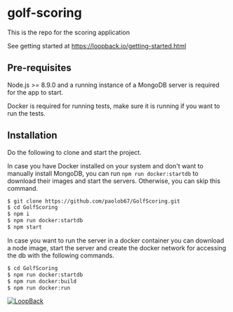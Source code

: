 # golf-scoring

This is the repo for the scoring application

See getting started at https://loopback.io/getting-started.html

## Pre-requisites

Node.js >= 8.9.0 and a running instance of a MongoDB server is
required for the app to start.

Docker is required for running tests, make sure it is running if you want to run
the tests.

## Installation

Do the following to clone and start the project.

In case you have Docker installed on your system and don't want to manually
install MongoDB, you can run `npm run docker:startdb` to download their
images and start the servers. Otherwise, you can skip this command.

```sh
$ git clone https://github.com/paolob67/GolfScoring.git
$ cd GolfScoring
$ npm i
$ npm run docker:startdb
$ npm start
```

In case you want to run the server in a docker container you can download a
node image, start the server and create the docker network for accessing the db
with the following commands.

```sh
$ cd GolfScoring
$ npm run docker:startdb
$ npm run docker:build
$ npm run docker:run
```

[![LoopBack](https://github.com/strongloop/loopback-next/raw/master/docs/site/imgs/branding/Powered-by-LoopBack-Badge-(blue)-@2x.png)](http://loopback.io/)
